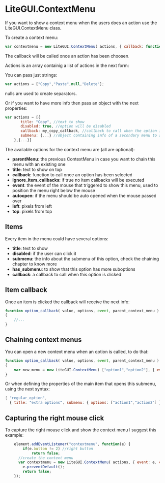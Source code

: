 # LiteGUI.ContextMenu #

If you want to show a context menu when the users does an action use the LiteGUI.ContextMenu class.

To create a context menu:

```javascript
var contextmenu = new LiteGUI.ContextMenu( actions, { callback: function(v){...} );
```

The callback will be called once an action has been choosen.

Actions is an array containig a list of actions in the next form:

You can pass just strings:

```javascript
var actions = ["Copy","Paste",null,"Delete"];
```

nulls are used to create separators.

Or if you want to have more info then pass an object with the next properties:

```javascript
var actions = [{
       title: "Copy", //text to show
       disabled: true, //option will be disabled
       callback: my_copy_callback, //callback to call when the option is clicked
       submenu: {...} //object containing info of a secondary menu to show 
    },{...}]
```

The available options for the context menu are (all are optional):

- **parentMenu**: the previous ContextMenu in case you want to chain this menu with an existing one
- **title**: text to show on top
- **callback**: function to call once an option has been selected
- **ignore_item_callbacks**: if true no item callbacks will be executed
- **event**: the event of the mouse that triggered to show this menu, used to position the menu right below the mouse
- **autoopen**: if the menu should be auto opened when the mouse passed over
- **left**: pixels from left
- **top**: pixels from top

## Items

Every item in the menu could have several options:

- **title**: text to show
- **disabled**: if the user can click it
- **submenu**: the info about the submenu of this option, check the chaining chapter to know more
- **has_submenu**: to show that this option has more suboptions
- **callback**: a callback to call when this option is clicked


## Item callback

Once an item is clicked the callback will receive the next info:

```js
function option_callback( value, options, event, parent_context_menu )
{
	//...
}
```

## Chaining context menus

You can open a new context menu when an option is called, to do that:

```js
function option_callback( value, options, event, parent_context_menu )
{
	var new_menu = new LiteGUI.ContextMenu( ["option1","option2"], { event: event, parentMenu: parent_context_menu, callback: my_callback });
}
```

Or when defining the properties of the main item that opens this submenu, using the next syntax:

```js
[ "regular_option", 
  { title: "extra options", submenu: { options: ["action1","action2"] } } ];
```

## Capturing the right mouse click ##

To capture the right mouse click and show the context menu I suggest this example:

```javascript
	element.addEventListener("contextmenu", function(e) { 
		if(e.button != 2) //right button
			return false;
	  //create the context menu
	  var contextmenu = new LiteGUI.ContextMenu( actions, { event: e, callback: function(v){...}});
		e.preventDefault(); 
		return false;
	});
```
